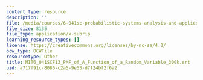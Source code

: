 ```yaml
---
content_type: resource
description: ''
file: /media/courses/6-041sc-probabilistic-systems-analysis-and-applied-probability-fall-2013/a717f91c8086c2a59e53d7f24bf2f6a2_MIT6_041SCF13_PMF_of_A_Function_of_a_Random_Variable_300k.srt
file_size: 8135
file_type: application/x-subrip
learning_resource_types: []
license: https://creativecommons.org/licenses/by-nc-sa/4.0/
ocw_type: OCWFile
resourcetype: Other
title: MIT6_041SCF13_PMF_of_A_Function_of_a_Random_Variable_300k.srt
uid: a717f91c-8086-c2a5-9e53-d7f24bf2f6a2
---
```

